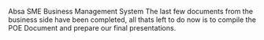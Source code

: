 Absa SME Business Management System
The last few documents from the business side have been completed, all thats left to do now is to compile the POE Document and prepare our final presentations.
